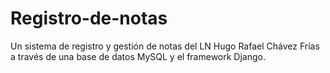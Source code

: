 # Registro-de-notas
Un sistema de registro y gestión de notas del LN Hugo Rafael Chávez Frías a través de  una base de  datos MySQL y el framework Django.
